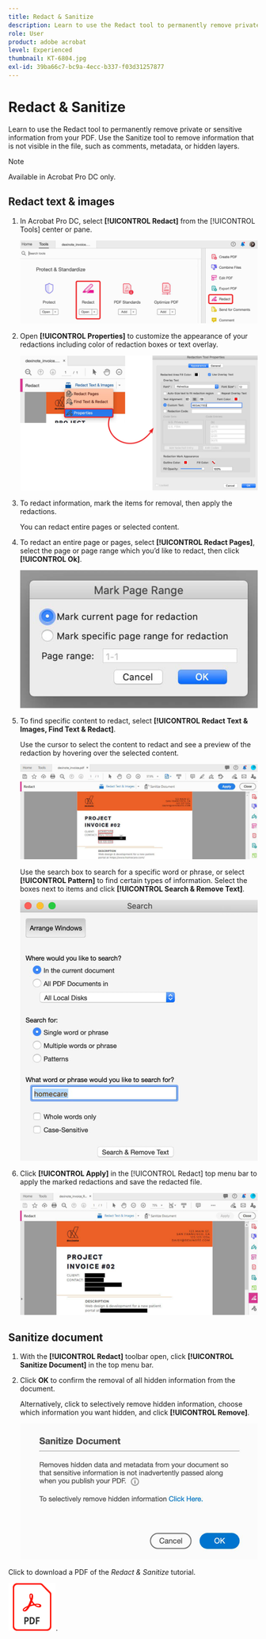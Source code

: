 ```yaml
---
title: Redact & Sanitize
description: Learn to use the Redact tool to permanently remove private or sensitive information from your PDF
role: User
product: adobe acrobat
level: Experienced
thumbnail: KT-6804.jpg
exl-id: 39ba66c7-bc9a-4ecc-b337-f03d31257877
---
```

# Redact & Sanitize

Learn to use the Redact tool to permanently remove private or sensitive information from your PDF. Use the Sanitize tool to remove information that is not visible in the file, such as comments, metadata, or hidden layers.

>[!NOTE]
>
>Available in Acrobat Pro DC only.

## Redact text & images

1. In Acrobat Pro DC, select **[!UICONTROL Redact]** from the [!UICONTROL Tools] center or pane.

    ![Redact Step 1](../assets/Redact_1.png)

1. Open **[!UICONTROL Properties]** to customize the appearance of your redactions including color of redaction boxes or text overlay.

    ![Redact Step 2](../assets/Redact_2.png)

1. To redact information, mark the items for removal, then apply the redactions. 

    You can redact entire pages or selected content.

1. To redact an entire page or pages, select **[!UICONTROL Redact Pages]**, select the page or page range which you’d like to redact, then click **[!UICONTROL Ok]**.

    ![Redact Step 4](../assets/Redact_3.png)

1. To find specific content to redact, select **[!UICONTROL Redact Text & Images, Find Text & Redact]**.

    Use the cursor to select the content to redact and see a preview of the redaction by hovering over the selected content.

    ![Redact Step 5a](../assets/Redact_4.png)

    Use the search box to search for a specific word or phrase, or select **[!UICONTROL Pattern]** to find certain types of information. Select the boxes next to items and click **[!UICONTROL Search & Remove Text]**.

    ![Redact Step 5b](../assets/Redact_5.png)

1. Click **[!UICONTROL Apply]** in the [!UICONTROL Redact] top menu bar to apply the marked redactions and save the redacted file.

    ![Redact Step 6](../assets/Redact_6.png)

## Sanitize document

1. With the **[!UICONTROL Redact]** toolbar open, click **[!UICONTROL Sanitize Document]** in the top menu bar.

1. Click **OK** to confirm the removal of all hidden information from the document.

    Alternatively, click to selectively remove hidden information, choose which information you want hidden, and click **[!UICONTROL Remove]**.

    ![Sanitize Step 2](../assets/Redact_7.png)

Click to download a PDF of the *Redact & Sanitize* tutorial.

[![Download Redact & Sanitize tutorial](../assets/acrobat_PDF_96.png)](../assets/AcrobatDCRedact.pdf).

